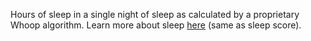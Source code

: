 Hours of sleep in a single night of sleep as calculated by a proprietary Whoop algorithm.
Learn more about sleep [here](https://support.whoop.com/hc/en-us/articles/360019622793-WHOOP-Sleep) 
(same as sleep score).
